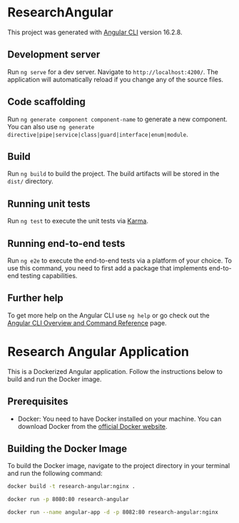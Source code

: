 # ResearchAngular

This project was generated with [Angular CLI](https://github.com/angular/angular-cli) version 16.2.8.

## Development server

Run `ng serve` for a dev server. Navigate to `http://localhost:4200/`. The application will automatically reload if you change any of the source files.

## Code scaffolding

Run `ng generate component component-name` to generate a new component. You can also use `ng generate directive|pipe|service|class|guard|interface|enum|module`.

## Build

Run `ng build` to build the project. The build artifacts will be stored in the `dist/` directory.

## Running unit tests

Run `ng test` to execute the unit tests via [Karma](https://karma-runner.github.io).

## Running end-to-end tests

Run `ng e2e` to execute the end-to-end tests via a platform of your choice. To use this command, you need to first add a package that implements end-to-end testing capabilities.

## Further help

To get more help on the Angular CLI use `ng help` or go check out the [Angular CLI Overview and Command Reference](https://angular.io/cli) page.




# Research Angular Application

This is a Dockerized Angular application. Follow the instructions below to build and run the Docker image.

## Prerequisites

- Docker: You need to have Docker installed on your machine. You can download Docker from the [official Docker website](https://www.docker.com/products/docker-desktop).

## Building the Docker Image

To build the Docker image, navigate to the project directory in your terminal and run the following command:

```bash
docker build -t research-angular:nginx .

docker run -p 8080:80 research-angular

docker run --name angular-app -d -p 8082:80 research-angular:nginx
